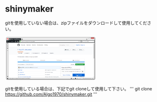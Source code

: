 # shinymaker

gitを使用していない場合は、zipファイルをダウンロードして使用してください。

<img src="image/shinymakerZIPfile.png"  width="300" >

gitを使用している場合は、下記でgit cloneして使用して下さい。
'''
git clone https://github.com/Algo1970/shinymaker.git
'''
